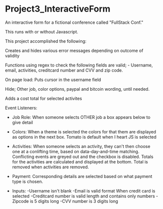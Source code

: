 # Project3_InteractiveForm
 
An interactive form for a fictional conference called "FullStack Conf."

This runs with or without Javascript. 

This project accomplished the following:

Creates and hides various error messages depending on outcome of validity

Functions using regex to check the following fields are valid;
    - Username, email, activities, creditcard number and CVV and zip code. 


On page load:
Puts cursor in the username field

Hide; Other job, color options, paypal and bitcoin wording, until needed. 

Adds a cost total for selected activites

Event Listeners:
- Job Role:
    When someone selects OTHER job a box appears below to give detail

- Colors:
    When a theme is selected the colors for that them are displayed as options in the next box. Tomato is default when I heart JS is selected

- Activities:
    When someone selects an activity, they can't then choose one at a conlifting time, based on data-day-and-time matching. 
    Conflicting events are greyed out and the checkbox is disabled.
    Totals for the activities are calculated and displayed at the bottom.
    Total is removed when activities are removed. 

- Payment:
    Corresponding details are selected based on what payment type is chosen. 

- Inputs:
    -Username isn't blank
    -Email is valid format
    When credit card is selected
    -Creditcard number is valid length and contains only numbers
    -Zipcode is 5 digits long
    -CVV number is 3 digits long
